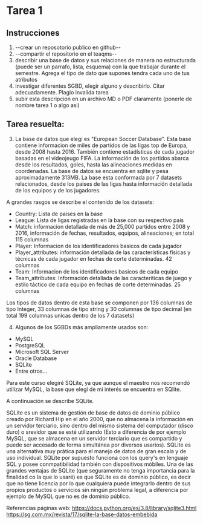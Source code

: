 # Tarea 1 
## Instrucciones 

1. --crear un reposotorio publico en github--
2. --compartir el repositorio en el teaqms--
3. describir una base de datos y sus relaciones de manera no estructurada (puede ser un parrafo, lista, esquema) con la que trabajar durante el semestre. Agrega el tipo de dato que supones tendra cada uno de tus atributos
4. investigar diferentes SGBD, elegir alguno y describirlo. Citar adecuadamente. Plagio invalida tarea
5. subir esta descripcion en un archivo MD o PDF claramente (ponerle de nombre tarea 1 o algo asi)


## Tarea resuelta: 

3. La base de datos que elegí es "European Soccer Database". Esta base contiene informacion de miles de partidos de las ligas top de Europa, desde 2008 hasta 2016. También contiene estadísticas de cada jugador basadas en el videojeugo FIFA. La información de los partidos abarca desde los resultados, goles, hasta las alineaciones medidas en coordenadas.
La base de datos se encuentra en sqlite y pesa aproximadamente 313MB. 
La base esta conformada por 7 datasets relacionados, desde los paises de las ligas hasta información detallada de los equipos y de los jugadores. 

A grandes rasgos se describe el contenido de los datasets:
* Country: Lista de paises en la base
* League: Lista de ligas registradas en la base con su respectivo país
* Match: informacion detallada de más de 25,000 partidos entre 2008 y 2016, información de fechas, resultados, equipos, alineaciones; en total 115 columnas
* Player: Informacion de los identificadores basicos de cada jugador
* Player_attributes: información detallada de las características físicas y técnicas de cada jugador en fechas de corte determinadas. 42 columnas
* Team: Informacion de los identificadores basicos de cada equipo
* Team_attributes: Información detallada de las caracteríticas de juego y estilo táctico de cada equipo en fechas de corte determinadas. 25 columnas

Los tipos de datos dentro de esta base se componen por 136 columnas de tipo Integer, 33 columnas de tipo string y 30 columnas de tipo decimal (en total 199 columnas unicas dentro de los 7 datasets)

4. Algunos de los SGBDs más ampliamente usados son:
- MySQL
- PostgreSQL
- Microsoft SQL Server
- Oracle Database
- SQLite
- Entre otros...

Para este curso elegiré SQLite, ya que aunque el maestro nos recomendó utilizar MySQL, la base que elegí de mi interés se encuentra en SQlite.

A continuación se describe SQLite.

SQLite es un sistema de gestión de base de datos de dominio público creado por Richard Hip en el año 2000, que no almacena la información en un servidor terciario, sino dentro del mismo sistema del computador (disco duro) o srevidor que se esté utilizando (Esto a diferencia de por ejemplo MySQL, que se almacena en un servidor terciario que es compartido y puede ser accesado de forma simultánea por diversos usarios). 
SQLite es una alternativa muy prática para el manejo de datos de gran escala y de uso individual. 
SQLite por supuesto funciona con los query's en lenguaje SQL y posee conmpatibilidad también con dispositivos móbiles. 
Una de las grandes ventajas de SQLite (que seguramente no tenga importancia para la finalidad co la que lo usaré) es que SQLite es de dominio público, es decir que no tiene licencia por lo que cualquiera puede integrarlo dentro de sus propios productos o servicios sin ningún problema legal, a diferencia por ejemplo de MySQL que no es de dominio público.

Referencias páginas web: 
https://docs.python.org/es/3.8/library/sqlite3.html
https://sg.com.mx/revista/17/sqlite-la-base-datos-embebida
